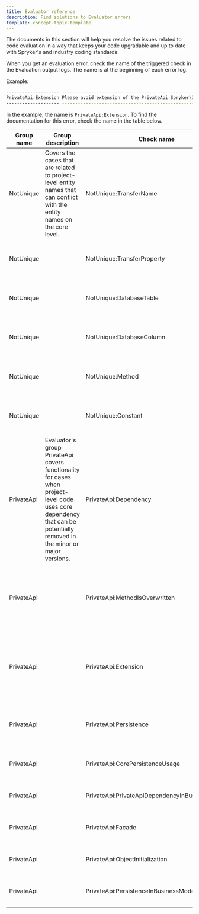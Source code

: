 ```yaml
---
title: Evaluator reference
description: Find solutions to Evaluator errors
template: concept-topic-template
---
```


The documents in this section will help you resolve the issues related to code evaluation in a way that keeps your code upgradable and up to date with Spryker's and industry coding standards. 

When you get an evaluation error, check the name of the triggered check in the Evaluation output logs. The name is at the beginning of each error log.

Example:
```bash
-------------------- ----------------------------------------------------------------------------------------------------
PrivateApi:Extension Please avoid extension of the PrivateApi Spryker\Zed\CustomerAccessGui\Communication\Form\CustomerAccessForm in Pyz\Zed\CustomerAccessGui\Communication\Form\CustomerAccessForm
-------------------- ----------------------------------------------------------------------------------------------------
```

In the example, the name is `PrivateApi:Extension`. To find the documentation for this error, check the name in the table below.

| Group name |  Group description  | Check name  | Error message template | Documentation |
| ----------- | ----------- | ----------- | ----------- | ----------- |
| NotUnique | Covers the cases that are related to project-level entity names that can conflict with the entity names on the core level. | NotUnique:TransferName | Transfer object name **{transfer_name}** has to have project prefix Pyz in **{absolute_transfer_path}**, like **Pyz{transfer_name}** |  {link - unique-entity-name-not-unique.md#Making transfer names unique}  |
| NotUnique |  | NotUnique:TransferProperty | Transfer property **{transfer_property_name}** for **{transfer}** has to have project prefix Pyz in **{absolute_transfer_path}**, like **pyz{transfer_property_name}** | {link - unique-entity-name-not-unique.md#Making transfer property names unique} |
| NotUnique |  | NotUnique:DatabaseTable | Database table **{table_name}** has to have project prefix Pyz in **{absolute_schema_path}**, like **pyz_{table_name}**| {link - unique-entity-name-not-unique.md#Making table names unique} |
| NotUnique |  | NotUnique:DatabaseColumn | Database column **{table_column_name}** has to have project prefix Pyz in **{absolute_schema_path}**, like **pyz_{table_column_name}** | {link - unique-entity-name-not-unique.md#Making database column names unique} |
| NotUnique |  | NotUnique:Method | Method name **{class}::{method_name}** should contains project prefix, like **{method_name_with_prefix}** | {link - unique-entity-name-not-unique.md#Making method names unique} |
| NotUnique |  | NotUnique:Constant | **{class_name}::{constant_name}** name has to have project namespace, like **PYZ_{constant_name}**.| {link - unique-entity-name-not-unique.md#Making constant names unique} |
| PrivateApi | Evaluator's group PrivateApi covers functionality for cases when project-level code uses core dependency that can be potentially removed in the minor or major versions. | PrivateApi:Dependency | Avoid this dependency: **{dependency_provider_class_name}::{dependency_name_constant}** | {link - private-api-class-extended-or-used.md#Private API class was extended or used} |
| PrivateApi |  | PrivateApi:MethodIsOverwritten | Please avoid usage of core method **{class_namespace}::{method_name}** in the class **{class_namespace}** | {link - method-of-extended-class-overridden-on-project-level.md#Method of an extended class is overridden on the project level} |
| PrivateApi |  | PrivateApi:Extension | Please avoid extension of the PrivateApi **{class_name}** in **{class_name}** | {link - method-of-extended-class-overridden-on-project-level.md#Method of an extended class is overridden on the project level} |
| PrivateApi |  | PrivateApi:Persistence | Please avoid Spryker dependency: $this->**{method_name}**(...) | {link - core-method-used-on-project-level.md#A core method is used on the project level} |
| PrivateApi |  | PrivateApi:CorePersistenceUsage | Please avoid usage of PrivateApi method **{method_name}** in **{class_namespace}** | {link - private-api-class-extended-or-used.md} |
| PrivateApi |  | PrivateApi:PrivateApiDependencyInBusinessModel | Please avoid Spryker dependency: **{class_namespace}** in **{class_namespace}** | {link - private-api-class-extended-or-used.md} |
| PrivateApi |  | PrivateApi:Facade | Please avoid Spryker dependency: **{method_name}** | {link - private-api-class-extended-or-used.md} |
| PrivateApi |  | PrivateApi:ObjectInitialization | Please avoid Spryker dependency: **{class_namespace}** in **{class_namespace}** | {link - private-api-class-extended-or-used.md} |
| PrivateApi |  | PrivateApi:PersistenceInBusinessModel | Please avoid Spryker dependency: **{object_name}**->**{method_name}(...)** | {link - private-api-class-extended-or-used.md} |
